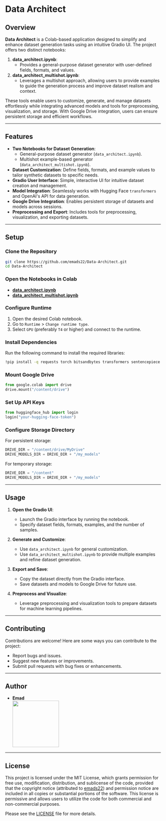 
# Data Architect

## Overview
**Data Architect** is a Colab-based application designed to simplify and enhance dataset generation tasks using an intuitive Gradio UI. The project offers two distinct notebooks:  
1. **data_architect.ipynb**: 
    - Provides a general-purpose dataset generator with user-defined fields, formats, and values.  
2. **data_architect_multishot.ipynb**: 
    - Leverages a multishot approach, allowing users to provide examples to guide the generation process and improve dataset realism and context.

These tools enable users to customize, generate, and manage datasets effortlessly while integrating advanced models and tools for preprocessing, visualization, and storage. With Google Drive integration, users can ensure persistent storage and efficient workflows.

---

## Features
- **Two Notebooks for Dataset Generation**:
  - General-purpose dataset generator (`data_architect.ipynb`).
  - Multishot example-based generator (`data_architect_multishot.ipynb`).
- **Dataset Customization**: Define fields, formats, and example values to tailor synthetic datasets to specific needs.
- **Gradio User Interface**: Simple, interactive UI for intuitive dataset creation and management.
- **Model Integration**: Seamlessly works with Hugging Face `transformers` and OpenAI's API for data generation.
- **Google Drive Integration**: Enables persistent storage of datasets and models across sessions.
- **Preprocessing and Export**: Includes tools for preprocessing, visualization, and exporting datasets.

---

## Setup 

### Clone the Repository
```bash
git clone https://github.com/emads22/Data-Architect.git
cd Data-Architect
```

### Open the Notebooks in Colab
- **[data_architect.ipynb](https://colab.research.google.com/drive/1TilvUxshUfbSCQDZ8ps2to5OrtIrYWWC)**  
- **[data_architect_multishot.ipynb](https://colab.research.google.com/drive/16j09NYKs9FPTreZELs9z8wKmXLiDtN_C)**

### Configure Runtime
1. Open the desired Colab notebook.
2. Go to `Runtime` > `Change runtime type`.
3. Select `GPU` (preferably `T4` or higher) and connect to the runtime.

### Install Dependencies
Run the following command to install the required libraries:
```bash
!pip install -q requests torch bitsandbytes transformers sentencepiece accelerate openai httpx==0.27.2 gradio
```

### Mount Google Drive
```python
from google.colab import drive
drive.mount("/content/drive")
```

### Set Up API Keys
```python
from huggingface_hub import login
login("your-hugging-face-token")
```

### Configure Storage Directory
For persistent storage:
```python
DRIVE_DIR = "/content/drive/MyDrive"
DRIVE_MODELS_DIR = DRIVE_DIR + "/my_models"
```
For temporary storage:
```python
DRIVE_DIR = "/content"
DRIVE_MODELS_DIR = DRIVE_DIR + "/my_models"
```

---

## Usage
1. **Open the Gradio UI**:
   - Launch the Gradio interface by running the notebook.
   - Specify dataset fields, formats, examples, and the number of samples.

2. **Generate and Customize**:
   - Use `data_architect.ipynb` for general customization.
   - Use `data_architect_multishot.ipynb` to provide multiple examples and refine dataset generation.

3. **Export and Save**:
   - Copy the dataset directly from the Gradio interface.
   - Save datasets and models to Google Drive for future use.

4. **Preprocess and Visualize**:
   - Leverage preprocessing and visualization tools to prepare datasets for machine learning pipelines.

---

## Contributing
Contributions are welcome! Here are some ways you can contribute to the project:
- Report bugs and issues.
- Suggest new features or improvements.
- Submit pull requests with bug fixes or enhancements.

---

## Author
- **Emad**  
  [<img src="https://img.shields.io/badge/GitHub-Profile-blue?logo=github" width="150">](https://github.com/emads22)

---

## License
This project is licensed under the MIT License, which grants permission for free use, modification, distribution, and sublicense of the code, provided that the copyright notice (attributed to [emads22](https://github.com/emads22)) and permission notice are included in all copies or substantial portions of the software. This license is permissive and allows users to utilize the code for both commercial and non-commercial purposes.

Please see the [LICENSE](LICENSE) file for more details.



